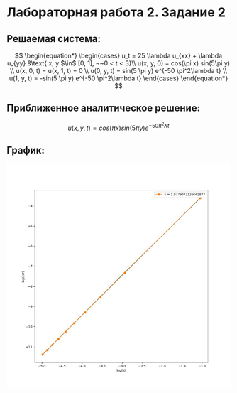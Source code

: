 # Лабораторная работа 2. Задание 2
## Решаемая система:
$$
\begin{equation*}
 \begin{cases}
   u_t = 25 \lambda u_{xx} + \lambda u_{yy}   &\text{  x, y $\in$ [0, 1],  ~~0 < t < 3}\\
   u(x, y, 0) = cos(\pi x) sin(5\pi y) \\
   u(x, 0, t) = u(x, 1, t) = 0 \\
   u(0, y, t) = sin(5 \pi y) e^{-50 \pi^2\lambda t} \\
   u(1, y, t) = -sin(5 \pi y) e^{-50 \pi^2\lambda t}
 \end{cases}
\end{equation*}
$$
## Приближенное аналитическое решение:
$$u(x, y, t) = cos(\pi x)sin(5\pi y) e^{-50 \pi^2\lambda t}$$
## График:
![](./lab_3_1.jpg)